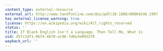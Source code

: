 ```yaml
---
content_type: external-resource
external_url: http://www.tandfonline.com/doi/pdf/10.1080/00064246.1997.11430831
has_external_license_warning: true
license: https://en.wikipedia.org/wiki/All_rights_reserved
status: ''
title: If Black English Isn't a Language, Then Tell Me, What Is
uid: d5fc14f1-0bf4-4670-ac96-fd6e3e0952f0
wayback_url: ''
---
```

